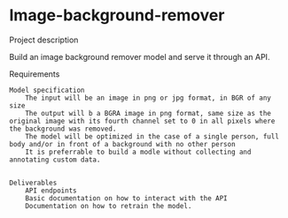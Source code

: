 # Image-background-remover

Project description

Build an image background remover model and serve it through an API.

Requirements

    Model specification
        The input will be an image in png or jpg format, in BGR of any size
        The output will b a BGRA image in png format, same size as the original image with its fourth channel set to 0 in all pixels where the background was removed.
        The model will be optimized in the case of a single person, full body and/or in front of a background with no other person 
        It is preferrable to build a modle without collecting and annotating custom data.
    

    Deliverables
        API endpoints
        Basic documentation on how to interact with the API
        Documentation on how to retrain the model.
